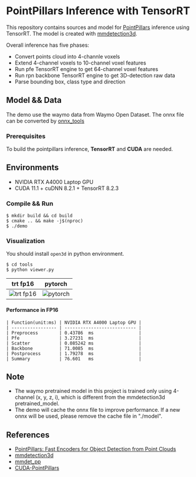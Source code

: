 # PointPillars Inference with TensorRT

This repository contains sources and model for [PointPillars](https://arxiv.org/abs/1812.05784) inference using TensorRT.
The model is created with [mmdetection3d](https://github.com/Tartisan/mmdetection3d).

Overall inference has five phases:

- Convert points cloud into 4-channle voxels
- Extend 4-channel voxels to 10-channel voxel features
- Run pfe TensorRT engine to get 64-channel voxel features
- Run rpn backbone TensorRT engine to get 3D-detection raw data
- Parse bounding box, class type and direction

## Model && Data

The demo use the waymo data from Waymo Open Dataset.
The onnx file can be converted by [onnx_tools](https://github.com/Tartisan/mmdetection3d/tree/master/tools/onnx_tools/pointpillars)

### Prerequisites

To build the pointpillars inference, **TensorRT** and **CUDA** are needed.

## Environments

- NVIDIA RTX A4000 Laptop GPU
- CUDA 11.1 + cuDNN 8.2.1 + TensorRT 8.2.3

### Compile && Run

```shell
$ mkdir build && cd build
$ cmake .. && make -j$(nproc)
$ ./demo
```

### Visualization

You should install `open3d` in python environment.

```shell
$ cd tools
$ python viewer.py
```

| trt fp16 | pytorch |
| -------- | ------- |
| ![trt fp16](https://tvax2.sinaimg.cn/large/0080fUsgly1h534cyivy0j31e70qrh62.jpg) | ![pytorch](https://tva3.sinaimg.cn/large/0080fUsgly1h534bzakywj31eg0qn1bm.jpg) |



#### Performance in FP16

```
| Function(unit:ms) | NVIDIA RTX A4000 Laptop GPU |
| ----------------- | --------------------------- |
| Preprocess        | 0.43786  ms                 |
| Pfe               | 3.27231  ms                 |
| Scatter           | 0.085242 ms                 |
| Backbone          | 71.0085  ms                 |
| Postprocess       | 1.79278  ms                 |
| Summary           | 76.601   ms                 |
```

## Note

- The waymo pretrained model in this project is trained only using 4-channel (x, y, z, i), which is different from the mmdetection3d pretrained_model.
- The demo will cache the onnx file to improve performance. If a new onnx will be used, please remove the cache file in "./model".

## References

- [PointPillars: Fast Encoders for Object Detection from Point Clouds](https://arxiv.org/abs/1812.05784)
- [mmdetection3d](https://github.com/Tartisan/mmdetection3d)
- [mmdet_pp](https://github.com/perhapswo/mmdet_pp)
- [CUDA-PointPillars](https://github.com/NVIDIA-AI-IOT/CUDA-PointPillars)
